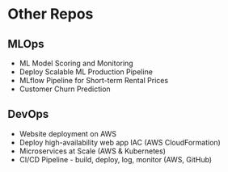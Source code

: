 # Other Repos

## MLOps
* ML Model Scoring and Monitoring
* Deploy Scalable ML Production Pipeline
* MLflow Pipeline for Short-term Rental Prices
* Customer Churn Prediction

## DevOps
* Website deployment on AWS
* Deploy high-availability web app IAC (AWS CloudFormation)
* Microservices at Scale (AWS & Kubernetes)
* CI/CD Pipeline - build, deploy, log, monitor (AWS, GitHub)
